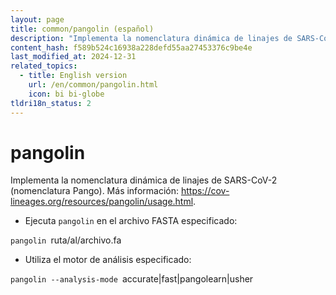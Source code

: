 ```yaml
---
layout: page
title: common/pangolin (español)
description: "Implementa la nomenclatura dinámica de linajes de SARS-CoV-2 (nomenclatura Pango)."
content_hash: f589b524c16938a228defd55aa27453376c9be4e
last_modified_at: 2024-12-31
related_topics:
  - title: English version
    url: /en/common/pangolin.html
    icon: bi bi-globe
tldri18n_status: 2
---
```

# pangolin

Implementa la nomenclatura dinámica de linajes de SARS-CoV-2 (nomenclatura Pango).
Más información: <https://cov-lineages.org/resources/pangolin/usage.html>.

- Ejecuta `pangolin` en el archivo FASTA especificado:

`pangolin `<span class="tldr-var badge badge-pill bg-dark-lm bg-white-dm text-white-lm text-dark-dm font-weight-bold">ruta/al/archivo.fa</span>

- Utiliza el motor de análisis especificado:

`pangolin --analysis-mode `<span class="tldr-var badge badge-pill bg-dark-lm bg-white-dm text-white-lm text-dark-dm font-weight-bold">accurate|fast|pangolearn|usher</span>
